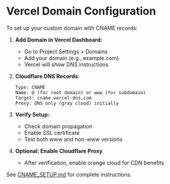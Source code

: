 # Vercel Domain Configuration

To set up your custom domain with CNAME records:

1. **Add Domain in Vercel Dashboard:**
   - Go to Project Settings > Domains
   - Add your domain (e.g., example.com)
   - Vercel will show DNS instructions

2. **Cloudflare DNS Records:**
   ```
   Type: CNAME
   Name: @ (for root domain) or www (for subdomain)
   Target: cname.vercel-dns.com
   Proxy: DNS only (gray cloud) initially
   ```

3. **Verify Setup:**
   - Check domain propagation
   - Enable SSL certificate
   - Test both www and non-www versions

4. **Optional: Enable Cloudflare Proxy**
   - After verification, enable orange cloud for CDN benefits

See [CNAME_SETUP.md](../CNAME_SETUP.md) for complete instructions.